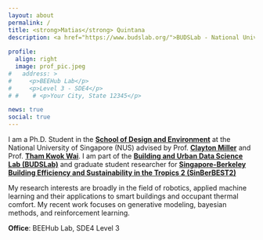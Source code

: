 ```yaml
---
layout: about
permalink: /
title: <strong>Matias</strong> Quintana
description: <a href="https://www.budslab.org/">BUDSLab - National University of Singapore</a>
 
profile:
  align: right
  image: prof_pic.jpeg
#   address: >
#     <p>BEEHub Lab</p>
#     <p>Level 3 - SDE4</p>
# #    # <p>Your City, State 12345</p>

news: true
social: true
---
```


I am a Ph.D. Student in the [**School of Design and Environment**](http://www.sde.nus.edu.sg/) at the National University of Singapore (NUS) advised by Prof. [**Clayton Miller**](https://scholar.google.com/citations?user=akL857IAAAAJ&hl=en&oi=ao) and Prof. [**Tham Kwok Wai**](https://scholar.google.com.sg/citations?user=mhL3m-oAAAAJ&hl=en). I am part of the [**Building and Urban Data Science Lab (BUDSLab)**](http://www.budslab.org/) and graduate student researcher for [**Singapore-Berkeley Building Efficiency and Sustainability in the Tropics 2 (SinBerBEST2)**](https://sinberbest.berkeley.edu/)

My research interests are broadly in the field of robotics, applied machine learning and their applications to smart buildings and occupant thermal comfort. My recent work focuses on generative modeling, bayesian methods, and reinforcement learning.

**Office**: BEEHub Lab, SDE4 Level 3
